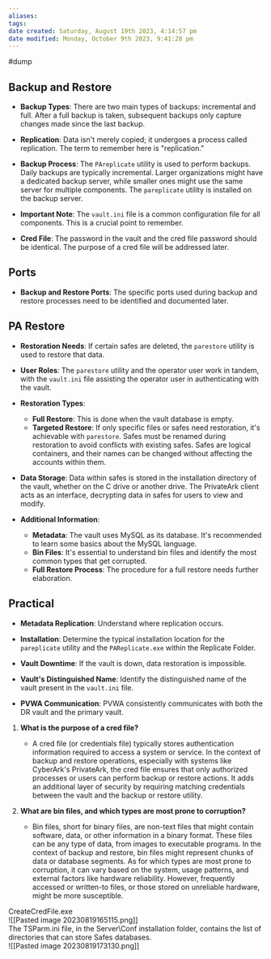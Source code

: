 ```yaml
---
aliases: 
tags: 
date created: Saturday, August 19th 2023, 4:14:57 pm
date modified: Monday, October 9th 2023, 9:41:28 pm
---
```

#dump

## Backup and Restore

- **Backup Types**: There are two main types of backups: incremental and full. After a full backup is taken, subsequent backups only capture changes made since the last backup.
    
- **Replication**: Data isn't merely copied; it undergoes a process called replication. The term to remember here is "replication."
    
- **Backup Process**: The `PAreplicate` utility is used to perform backups. Daily backups are typically incremental. Larger organizations might have a dedicated backup server, while smaller ones might use the same server for multiple components. The `pareplicate` utility is installed on the backup server.
    
- **Important Note**: The `vault.ini` file is a common configuration file for all components. This is a crucial point to remember.
    
- **Cred File**: The password in the vault and the cred file password should be identical. The purpose of a cred file will be addressed later.
    

## Ports

- **Backup and Restore Ports**: The specific ports used during backup and restore processes need to be identified and documented later.

## PA Restore

- **Restoration Needs**: If certain safes are deleted, the `parestore` utility is used to restore that data.
    
- **User Roles**: The `parestore` utility and the operator user work in tandem, with the `vault.ini` file assisting the operator user in authenticating with the vault.
    
- **Restoration Types**:
    
    - **Full Restore**: This is done when the vault database is empty.
    - **Targeted Restore**: If only specific files or safes need restoration, it's achievable with `parestore`. Safes must be renamed during restoration to avoid conflicts with existing safes. Safes are logical containers, and their names can be changed without affecting the accounts within them.
- **Data Storage**: Data within safes is stored in the installation directory of the vault, whether on the C drive or another drive. The PrivateArk client acts as an interface, decrypting data in safes for users to view and modify.
    
- **Additional Information**:
    
    - **Metadata**: The vault uses MySQL as its database. It's recommended to learn some basics about the MySQL language.
    - **Bin Files**: It's essential to understand bin files and identify the most common types that get corrupted.
    - **Full Restore Process**: The procedure for a full restore needs further elaboration.

## Practical

- **Metadata Replication**: Understand where replication occurs.
    
- **Installation**: Determine the typical installation location for the `pareplicate` utility and the `PAReplicate.exe` within the Replicate Folder.
    
- **Vault Downtime**: If the vault is down, data restoration is impossible.
    
- **Vault's Distinguished Name**: Identify the distinguished name of the vault present in the `vault.ini` file.
    
- **PVWA Communication**: PVWA consistently communicates with both the DR vault and the primary vault.

1. **What is the purpose of a cred file?**
    
    - A cred file (or credentials file) typically stores authentication information required to access a system or service. In the context of backup and restore operations, especially with systems like CyberArk's PrivateArk, the cred file ensures that only authorized processes or users can perform backup or restore actions. It adds an additional layer of security by requiring matching credentials between the vault and the backup or restore utility.
2. **What are bin files, and which types are most prone to corruption?**
    - Bin files, short for binary files, are non-text files that might contain software, data, or other information in a binary format. These files can be any type of data, from images to executable programs. In the context of backup and restore, bin files might represent chunks of data or database segments. As for which types are most prone to corruption, it can vary based on the system, usage patterns, and external factors like hardware reliability. However, frequently accessed or written-to files, or those stored on unreliable hardware, might be more susceptible.

CreateCredFile.exe  
![[Pasted image 20230819165115.png]]  
The TSParm.ini file, in the Server\Conf installation folder, contains the list of directories that can store Safes databases.  
![[Pasted image 20230819173130.png]]